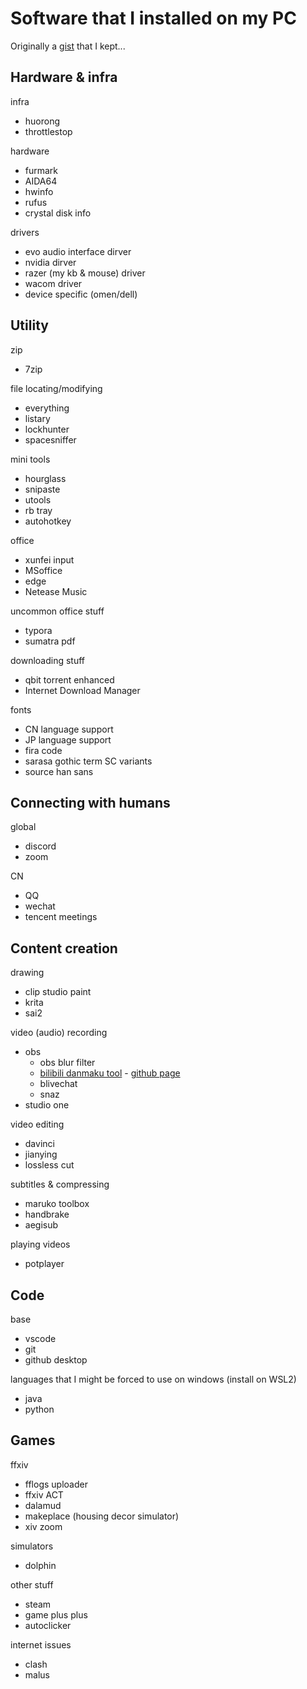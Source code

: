 # Software that I installed on my PC

Originally a [gist](https://gist.github.com/seiwynn/e77d0fff3d5b84d63558c43f911ef579) that I kept...

## Hardware & infra
infra
- huorong
- throttlestop

hardware
- furmark
- AIDA64
- hwinfo
- rufus
- crystal disk info

drivers
- evo audio interface dirver
- nvidia dirver
- razer (my kb & mouse) driver
- wacom driver
- device specific (omen/dell)

## Utility
zip
- 7zip

file locating/modifying
- everything
- listary
- lockhunter
- spacesniffer

mini tools
- hourglass
- snipaste
- utools
- rb tray
- autohotkey

office
- xunfei input
- MSoffice
- edge
- Netease Music

uncommon office stuff
- typora
- sumatra pdf

downloading stuff
- qbit torrent enhanced
- Internet Download Manager

fonts
- CN language support
- JP language support
- fira code
- sarasa gothic term SC variants
- source han sans

## Connecting with humans
global
- discord
- zoom

CN
- QQ
- wechat
- tencent meetings


## Content creation
drawing
- clip studio paint
- krita
- sai2

video (audio) recording
- obs
  - obs blur filter
  - [bilibili danmaku tool](https://reito.fun/blive) - [github page](https://github.com/reitovo)
  - blivechat
  - snaz
- studio one

video editing
- davinci
- jianying
- lossless cut

subtitles & compressing
- maruko toolbox
- handbrake
- aegisub

playing videos
- potplayer

## Code
base
- vscode
- git
- github desktop

languages that I might be forced to use on windows (install on WSL2)
- java
- python


## Games
ffxiv
- fflogs uploader
- ffxiv ACT
- dalamud
- makeplace (housing decor simulator)
- xiv zoom

simulators
- dolphin

other stuff
- steam
- game plus plus
- autoclicker

internet issues
- clash
- malus
<!-- - origin -->